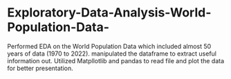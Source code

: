 # Exploratory-Data-Analysis-World-Population-Data-
Performed EDA on the World Population Data which included almost 50 years of data (1970 to 2022). manipulated the dataframe to extract useful information out. Utilized Matpllotlib and pandas to read file and plot the data for better presentation. 
